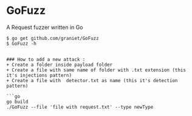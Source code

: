 # GoFuzz

A Request fuzzer written in Go 


```shell
$ go get github.com/graniet/GoFuzz
$ GoFuzz -h
```

```

### How to add a new attack :
+ Create a folder inside payload folder
+ Create a file with same name of folder with .txt extension (this it's injections pattern)
+ Create a file with  detector.txt as name (this it's detection pattern)

```go
go build
./GoFuzz --file 'file with request.txt' --type newType
```
